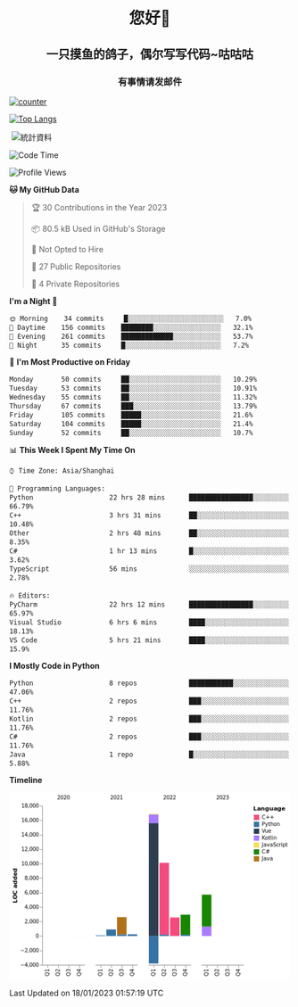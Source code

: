 

<!--
**kitUIN/kitUIN** is a ✨ _special_ ✨ repository because its `README.md` (this file) appears on your GitHub profile.

Here are some ideas to get you started:

- 🔭 I’m currently working on ...
- 🌱 I’m currently learning ...
- 👯 I’m looking to collaborate on ...
- 🤔 I’m looking for help with ...
- 💬 Ask me about ...
- 📫 How to reach me: ...
- 😄 Pronouns: ...
- ⚡ Fun fact: ...
-->
<h1 align="center">您好👋</h1>
<h2 align="center">一只摸鱼的鸽子，偶尔写写代码~咕咕咕</h2>
<h3 align="center">有事情请发邮件</h3>

[![counter](https://count.getloli.com/get/@KitUIN?theme=rule34)](https://count.getloli.com/)

[![Top Langs](https://github-readme-stats.vercel.app/api/top-langs/?username=kitUIN&show_icons=true&theme=gruvbox&locale=cn&layout=compact)](https://github.com/anuraghazra/github-readme-stats)

<p>&nbsp;<img align="center" src="https://github-readme-stats.vercel.app/api?username=kitUIN&show_icons=true&theme=gruvbox&locale=cn" alt="統計資料" /></p>


<!--START_SECTION:waka-->
![Code Time](http://img.shields.io/badge/Code%20Time-802%20hrs%2012%20mins-blue)

![Profile Views](http://img.shields.io/badge/Profile%20Views-31-blue)

**🐱 My GitHub Data** 

> 🏆 30 Contributions in the Year 2023
 > 
> 📦 80.5 kB Used in GitHub's Storage 
 > 
> 🚫 Not Opted to Hire
 > 
> 📜 27 Public Repositories 
 > 
> 🔑 4 Private Repositories  
 > 
**I'm a Night 🦉** 

```text
🌞 Morning    34 commits     █░░░░░░░░░░░░░░░░░░░░░░░░   7.0% 
🌆 Daytime    156 commits    ████████░░░░░░░░░░░░░░░░░   32.1% 
🌃 Evening    261 commits    █████████████░░░░░░░░░░░░   53.7% 
🌙 Night      35 commits     █░░░░░░░░░░░░░░░░░░░░░░░░   7.2%

```
📅 **I'm Most Productive on Friday** 

```text
Monday       50 commits     ██░░░░░░░░░░░░░░░░░░░░░░░   10.29% 
Tuesday      53 commits     ██░░░░░░░░░░░░░░░░░░░░░░░   10.91% 
Wednesday    55 commits     ██░░░░░░░░░░░░░░░░░░░░░░░   11.32% 
Thursday     67 commits     ███░░░░░░░░░░░░░░░░░░░░░░   13.79% 
Friday       105 commits    █████░░░░░░░░░░░░░░░░░░░░   21.6% 
Saturday     104 commits    █████░░░░░░░░░░░░░░░░░░░░   21.4% 
Sunday       52 commits     ██░░░░░░░░░░░░░░░░░░░░░░░   10.7%

```


📊 **This Week I Spent My Time On** 

```text
⌚︎ Time Zone: Asia/Shanghai

💬 Programming Languages: 
Python                   22 hrs 28 mins      ████████████████░░░░░░░░░   66.79% 
C++                      3 hrs 31 mins       ██░░░░░░░░░░░░░░░░░░░░░░░   10.48% 
Other                    2 hrs 48 mins       ██░░░░░░░░░░░░░░░░░░░░░░░   8.35% 
C#                       1 hr 13 mins        █░░░░░░░░░░░░░░░░░░░░░░░░   3.62% 
TypeScript               56 mins             ░░░░░░░░░░░░░░░░░░░░░░░░░   2.78%

🔥 Editors: 
PyCharm                  22 hrs 12 mins      ████████████████░░░░░░░░░   65.97% 
Visual Studio            6 hrs 6 mins        ████░░░░░░░░░░░░░░░░░░░░░   18.13% 
VS Code                  5 hrs 21 mins       ████░░░░░░░░░░░░░░░░░░░░░   15.9%

```

**I Mostly Code in Python** 

```text
Python                   8 repos             ███████████░░░░░░░░░░░░░░   47.06% 
C++                      2 repos             ███░░░░░░░░░░░░░░░░░░░░░░   11.76% 
Kotlin                   2 repos             ███░░░░░░░░░░░░░░░░░░░░░░   11.76% 
C#                       2 repos             ███░░░░░░░░░░░░░░░░░░░░░░   11.76% 
Java                     1 repo              █░░░░░░░░░░░░░░░░░░░░░░░░   5.88%

```


**Timeline**

![Chart not found](https://raw.githubusercontent.com/kitUIN/kitUIN/main/charts/bar_graph.png) 


 Last Updated on 18/01/2023 01:57:19 UTC
<!--END_SECTION:waka-->
